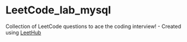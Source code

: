 # LeetCode_lab_mysql
Collection of LeetCode questions to ace the coding interview! - Created using [LeetHub](https://github.com/QasimWani/LeetHub)
